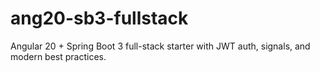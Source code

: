 # ang20-sb3-fullstack
Angular 20 + Spring Boot 3 full-stack starter with JWT auth, signals, and modern best practices.
